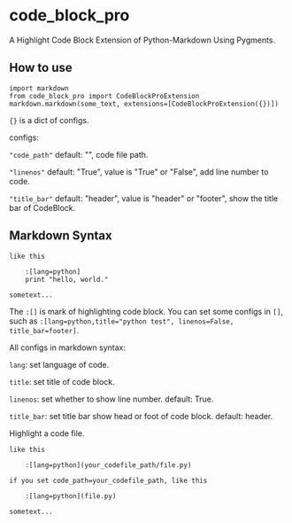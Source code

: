 code_block_pro
==============

A Highlight Code Block Extension of Python-Markdown Using Pygments.

How to use
----------

    import markdown
    from code_block_pro import CodeBlockProExtension
    markdown.markdown(some_text, extensions=[CodeBlockProExtension({})])
  
`{}` is a dict of configs.

configs:

   `"code_path"` default: "", code file path.
     
   `"linenos"` default: "True", value is "True" or "False", add line number to code.
     
   `"title_bar"` default: "header", value is "header" or "footer", show the title bar of CodeBlock.
    
Markdown Syntax
---------------

    like this
        
        :[lang=python]
        print "hello, world."
    
    sometext...
    
    
The `:[]` is mark of highlighting code block. You can set some configs in `[]`,
such as `:[lang=python,title="python test", linenos=False, title_bar=footer]`.

All configs in markdown syntax:

`lang`: set language of code.

`title`: set title of code block.

`linenos`: set whether to show line number. default: True.

`title_bar`: set title bar show head or foot of code block. default: header.

Highlight a code file.

    like this
    
        :[lang=python](your_codefile_path/file.py)
        
    if you set code_path=your_codefile_path, like this
    
        :[lang=python](file.py)
        
    sometext...
    

